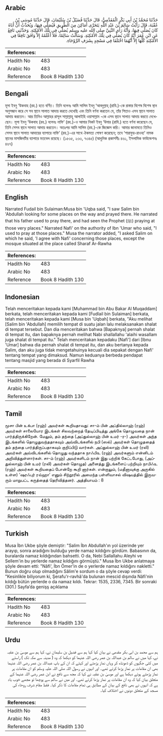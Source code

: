 ## Arabic


<div dir="rtl" lang="ar" style={{fontSize:'larger',backgroundColor:'#f8f9fa',padding:20}}>
حَدَّثَنَا مُحَمَّدُ بْنُ أَبِي بَكْرٍ الْمُقَدَّمِيُّ، قَالَ حَدَّثَنَا فُضَيْلُ بْنُ سُلَيْمَانَ، قَالَ حَدَّثَنَا مُوسَى بْنُ عُقْبَةَ، قَالَ رَأَيْتُ سَالِمَ بْنَ عَبْدِ اللَّهِ يَتَحَرَّى أَمَاكِنَ مِنَ الطَّرِيقِ فَيُصَلِّي فِيهَا، وَيُحَدِّثُ أَنَّ أَبَاهُ كَانَ يُصَلِّي فِيهَا، وَأَنَّهُ رَأَى النَّبِيَّ صلى الله عليه وسلم يُصَلِّي فِي تِلْكَ الأَمْكِنَةِ‏.‏ وَحَدَّثَنِي نَافِعٌ عَنِ ابْنِ عُمَرَ أَنَّهُ كَانَ يُصَلِّي فِي تِلْكَ الأَمْكِنَةِ‏.‏ وَسَأَلْتُ سَالِمًا، فَلاَ أَعْلَمُهُ إِلاَّ وَافَقَ نَافِعًا فِي الأَمْكِنَةِ كُلِّهَا إِلاَّ أَنَّهُمَا اخْتَلَفَا فِي مَسْجِدٍ بِشَرَفِ الرَّوْحَاءِ‏.‏
</div>
<div style={{backgroundColor:'#f8f9fa',padding:20, marginBottom: 10}}><table> <thead> <tr> <th>References:</th> <th></th> </tr> </thead> <tbody><tr><td>Hadith No</td><td>483</td></tr><tr><td>Arabic No</td><td>483</td></tr><tr><td>Reference</td><td>Book 8 Hadith 130</td></tr></tbody></table></div>

## Bengali


<div dir="ltr" lang="bn" style={{fontSize:'larger',backgroundColor:'#f8f9fa',padding:20}}>
মূসা ইবনু ‘উকবাহ (রহ.) হতে বর্ণিত। তিনি বলেনঃ আমি সালিম ইবনু ‘আবদুল্লাহ্ (রাযি.)-কে রাস্তার বিশেষ বিশেষ স্থান অনুসন্ধান করে সে সব স্থানে সালাত আদায় করতে দেখেছি এবং তিনি বর্ণনা করতেন যে, তাঁর পিতাও এসব স্থানে সালাত আদায় করতেন। আর তিনিও আল্লাহর রাসূল সাল্লাল্লাহু আলাইহি ওয়াসাল্লাম -কে এসব স্থানে সালাত আদায় করতে দেখেছেন। মূসা ইবনু ‘উকবাহ (রহ.) বলেনঃ নাফি‘ (রহ.)-ও আমার নিকট ইবনু ‘উমার (রাযি.) হতে বর্ণনা করেছেন যে, তিনি সেসব স্থানে সালাত আদায় করতেন। অতঃপর আমি সালিম (রহ.)-কে জিজ্ঞেস করি। আমার জানামতে তিনিও সেসব স্থানে সালাত আদায়ের ব্যাপারে নাফি’ (রহ.)-এর সাথে ঐকমত্য পোষণ করেছেন; তবে ‘শারাফুর-রাওহা’ নামক স্থানের মাসজিদটির ব্যাপারে মতভেদ রয়েছে। (১৫৩৫, ২৩৩, ৭৩৪৫) (আধুনিক প্রকাশনীঃ ৪৬১, ইসলামিক ফাউন্ডেশনঃ ৪৬৭)
</div>
<div style={{backgroundColor:'#f8f9fa',padding:20, marginBottom: 10}}><table> <thead> <tr> <th>References:</th> <th></th> </tr> </thead> <tbody><tr><td>Hadith No</td><td>483</td></tr><tr><td>Arabic No</td><td>483</td></tr><tr><td>Reference</td><td>Book 8 Hadith 130</td></tr></tbody></table></div>

## English


<div dir="ltr" lang="en" style={{fontSize:'larger',backgroundColor:'#f8f9fa',padding:20}}>
Narrated Fudail bin Sulaiman:Musa bin 'Uqba said, "I saw Salim bin 'Abdullah looking for some places on the way and prayed there. He narrated that his father used to pray there, and had seen the Prophet (ﷺ) praying at those very places." Narrated Nafi' on the authority of Ibn 'Umar who said, "I used to pray at those places." Musa the narrator added, "I asked Salim on which he said, 'I agree with Nafi' concerning those places, except the mosque situated at the place called Sharaf Ar-Rawha
</div>
<div style={{backgroundColor:'#f8f9fa',padding:20, marginBottom: 10}}><table> <thead> <tr> <th>References:</th> <th></th> </tr> </thead> <tbody><tr><td>Hadith No</td><td>483</td></tr><tr><td>Arabic No</td><td>483</td></tr><tr><td>Reference</td><td>Book 8 Hadith 130</td></tr></tbody></table></div>

## Indonesian


<div dir="ltr" lang="id" style={{fontSize:'larger',backgroundColor:'#f8f9fa',padding:20}}>
Telah menceritakan kepada kami [Muhammad bin Abu Bakar Al Muqaddam] berkata, telah menceritakan kepada kami [Fudlail bin Sulaiman] berkata, telah menceritakan kepada kami [Musa bin 'Uqbah] berkata, "Aku melihat [Salim bin 'Abdullah] memilih tempat di suatu jalan lalu melaksanakan shalat di tempat tersebut. Dan dia menceritakan bahwa [Bapaknya] pernah shalat di tempat itu, dan bapaknya pernah melihat Nabi shallallahu 'alaihi wasallam juga shalat di tempat itu." Telah menceritakan kepadaku [Nafi'] dari [Ibnu 'Umar] bahwa dia pernah shalat di tempat itu, dan aku bertanya kepada Salim, dan aku juga tidak mengetahuinya kecuali dia sepakat dengan Nafi' tentang tempat yang dimaksud. Namun keduanya berbeda pendapat tentang masjid yang berada di Syarfil Rawha
</div>
<div style={{backgroundColor:'#f8f9fa',padding:20, marginBottom: 10}}><table> <thead> <tr> <th>References:</th> <th></th> </tr> </thead> <tbody><tr><td>Hadith No</td><td>483</td></tr><tr><td>Arabic No</td><td>483</td></tr><tr><td>Reference</td><td>Book 8 Hadith 130</td></tr></tbody></table></div>

## Tamil


<div dir="ltr" lang="ta" style={{fontSize:'larger',backgroundColor:'#f8f9fa',padding:20}}>
மூசா பின் உக்பா (ரஹ்) அவர்கள் கூறியதாவது: சா-ம் பின் அப்தில்லாஹ் (ரஹ்) அவர்கள் சாலையோர இடங்கள் சிலவற்றைத் தேடிப்பிடித்து அங்கே தொழுவதை நான் பார்த்திருக்கிறேன். மேலும், தம் தந்தை (அப்துல்லாஹ் பின் உமர் -ர-) அவர்கள் அந்த இடங்களில் தொழுதுவந்ததாகவும் அவ்விடங்களில் நபி (ஸல்) அவர்கள் தொழுததைத் தம் தந்தை பார்த்திருப்பதாகவும் குறிப்பிடு வார்கள். அப்துல்லாஹ் பின் உமர் (ரலி) அவர்கள் அவ்விடங்களில் தொழுது வந்ததாக நாஃபிஉ (ரஹ்) அவர்களும் என்னிடம் அறிவித்துள்ளார்கள். சா-ம் (ரஹ்) அவர்களிடம் நான் இது பற்றிக் கேட்டபோது, (அப்துல்லாஹ் பின் உமர் (ரலி) அவர்கள் தொழுத) அனைத்து இடங்களைப் பற்றியும் நாபிஃஉ (ரஹ்) அவர்கள் கூறியதைப் போன்றே கூறி னார்கள். என்றாலும், (மதீனாவுக்கு அருகில் உள்ள) ‘ஷரஃபுர் ரவ்ஹா’ எனும் சிற்றூரில் அமைந்த பள்ளிவாசல் விஷயத்தில் இருவரும் மாறுபட்ட கருத்தைத் தெரிவித்தனர். அத்தியாயம் : 8
</div>
<div style={{backgroundColor:'#f8f9fa',padding:20, marginBottom: 10}}><table> <thead> <tr> <th>References:</th> <th></th> </tr> </thead> <tbody><tr><td>Hadith No</td><td>483</td></tr><tr><td>Arabic No</td><td>483</td></tr><tr><td>Reference</td><td>Book 8 Hadith 130</td></tr></tbody></table></div>

## Turkish


<div dir="ltr" lang="tr" style={{fontSize:'larger',backgroundColor:'#f8f9fa',padding:20}}>
Musa İbn Ukbe şöyle demiştir: "Salim İbn Abdullah'ın yol üzerinde yer arayıp, sonra aradığını bulduğu yerde namaz kıldığını gördüm. Babasının da, buralarda namaz kıldığından bahsetti. O da, Nebi Sallallahu Aleyhi ve Sellem'in bu yerlerde namaz kıldığını görmüştü." Musa İbn Ukbe anlatmaya şöyle devam etti: "Nâfi', İbn Ömer'in de o yerlerde namaz kıldığını nakletti." Bunun doğru olup olmadığını Sâlim'e sordum o da şöyle cevap verdi: "Kesinlikle biliyorum ki, Şerafu'r-ravhâ'da bulunan mescid dışında Nâfi'nin kıldığı bütün yerlerde o da namaz kıldı. Tekrar: 1535, 2336, 7345. Bir sonraki (301.) Sayfa’da genişş açıklama
</div>
<div style={{backgroundColor:'#f8f9fa',padding:20, marginBottom: 10}}><table> <thead> <tr> <th>References:</th> <th></th> </tr> </thead> <tbody><tr><td>Hadith No</td><td>483</td></tr><tr><td>Arabic No</td><td>483</td></tr><tr><td>Reference</td><td>Book 8 Hadith 130</td></tr></tbody></table></div>

## Urdu


<div dir="rtl" lang="ur" style={{fontSize:'larger',backgroundColor:'#f8f9fa',padding:20}}>
ہم سے محمد بن ابی بکر مقدمی نے بیان کیا کہا ہم سے فضیل بن سلیمان نے، کہا ہم سے موسیٰ بن عقبہ نے، کہا میں نے سالم بن عبداللہ بن عمر رضی اللہ عنہما کو دیکھا کہ وہ ( مدینہ سے مکہ تک ) راستے میں کئی جگہوں کو ڈھونڈھ کر وہاں نماز پڑھتے اور کہتے کہ ان کے باپ عبداللہ بن عمر رضی اللہ عنہما بھی ان مقامات پر نماز پڑھا کرتے تھے۔ اور انہوں نے رسول اللہ صلی اللہ علیہ وسلم کو ان مقامات پر نماز پڑھتے ہوئے دیکھا ہے اور موسیٰ بن عقبہ نے کہا کہ مجھ سے نافع نے ابن عمر رضی اللہ عنہما کے متعلق بیان کیا کہ وہ ان مقامات پر نماز پڑھا کرتے تھے۔ اور میں نے سالم سے پوچھا تو مجھے خوب یاد ہے کہ انہوں نے بھی نافع کے بیان کے مطابق ہی تمام مقامات کا ذکر کیا۔ فقط مقام شرف روحاء کی مسجد کے متعلق دونوں نے اختلاف کیا۔
</div>
<div style={{backgroundColor:'#f8f9fa',padding:20, marginBottom: 10}}><table> <thead> <tr> <th>References:</th> <th></th> </tr> </thead> <tbody><tr><td>Hadith No</td><td>483</td></tr><tr><td>Arabic No</td><td>483</td></tr><tr><td>Reference</td><td>Book 8 Hadith 130</td></tr></tbody></table></div>